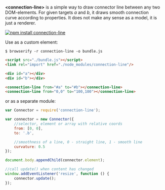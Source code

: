 **&lt;connection-line&gt;** is a simple way to draw connector line between any two DOM-elements.
For given targets _a_ and _b_, it draws smooth connection curve according to properties.
It does not make any sense as a model, it is just a renderer.

[![npm install connection-line](https://nodei.co/npm/connection-line.png?mini=true)](https://npmjs.org/package/connection-line/)

Use as a custom element:

`$ browserify -r connection-line -o bundle.js`

```html
<script src="./bundle.js"></script>
<link rel="import" href="./node_modules/connection-line"/>

<div id="a"></div>
<div id="b"></div>

<connection-line from="#a" to="#b"></connection-line>
<connection-line from="0,0" to="100,100"></connection-line>
```

or as a separate module:

```js
var Connector = require('connection-line');

var connector = new Connector({
	//selector, element or array with relative coords
	from: [0, 0],
	to: '.b',

	//smoothness of a line, 0 - straight line, 1 - smooth line
	curvature: 0.5
});

document.body.appendChild(connector.element);

//call update() when content has changed
window.addEventListener('resize', function () {
	connector.update();
});
```
